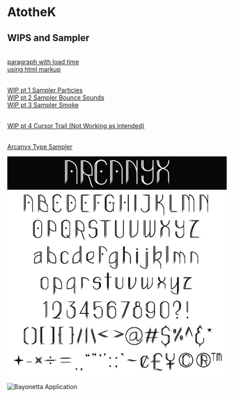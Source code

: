 # AtotheK  
## WIPS and Sampler

<br/>[paragraph with load time](https://charles-ly.github.io/AtotheK/sketch_load_paragraph_time/index.html)
<br/><a href="https://charles-ly.github.io/AtotheK/sketch_load_paragraph_time/index.html">using html markup</a>


<br/>[WIP pt 1 Sampler Particles](https://charles-ly.github.io/AtotheK/Sound_on_keypress_UPDATED_PARTICLES_PT_2/index.html)
<br/>[WIP pt 2 Sampler Bounce Sounds](https://charles-ly.github.io/AtotheK/Sound_on_keypress_UPDATED_PARTICLES_PT_3_WITH_SOUND_BOUNCE/index.html)
<br/>[WIP pt 3 Sampler Smoke](https://charles-ly.github.io/AtotheK/Sound_on_keypress_UPDATED_PARTICLES_PT_3_WITH_IMAGE_TEXTURE/index.html)

<br/>[WIP pt 4 Cursor Trail (Not Working as intended)](https://charles-ly.github.io/AtotheK/Sound_on_keypress_PT_4_Cursor/index.html)

<br/>[Arcanyx Type Sampler](https://charles-ly.github.io/AtotheK/Arcanyx_Type_Sampler/index.html)

![Hero Image](https://github.com/charles-ly/AtotheK/blob/main/Hero%20Image.jpg?raw=true)

![Bayonetta Application](https://github.com/charles-ly/AtotheK/blob/main/Bayonetta%20application.jpg?raw=true)
